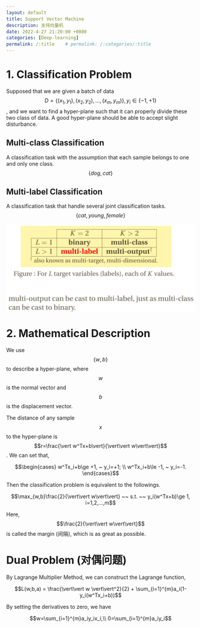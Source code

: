 ```yaml
---
layout: default
title: Support Vector Machine
description: 支持向量机
date: 2022-4-27 21:20:00 +0800
categories: [Deep-learning]
permalink: /:title    # permalink: /:categories/:title
---
```


# 1. Classification Problem

Supposed that we are given a batch of data $$D=\{(x_1, y_1), (x_2, y_2), ..., (x_m, y_m)\},y_i \in \{-1,+1\}$$, and we want to find a hyper-plane such that it can properly divide these two class of data. A good hyper-plane should be able to accept slight disturbance.

## Multi-class Classification

A classification task with the assumption that each sample belongs to one and only one class. $$\{dog, cat\}$$

## Multi-label Classification

A classification task that handle several joint classification tasks. $$\{cat, young, female\}$$

![example](/assets/images/2022-4-27-1.png)

# 2. Mathematical Description

We use $$\{w, b\}$$ to describe a hyper-plane, where $$w$$ is the normal vector and $$b$$ is the displacement vector.

The distance of any sample $$x$$ to the hyper-plane is $$r=\frac{\vert w^Tx+b\vert}{\vert\vert w\vert\vert}$$. We can set that,

$$\begin{cases}
w^Tx_i+b\ge +1, ~ y_i=+1; \\
w^Tx_i+b\le -1, ~ y_i=-1.
\end{cases}$$

Then the classification problem is equivalent to the followings.

$$\max_{w,b}\frac{2}{\vert\vert w\vert\vert} ~~ s.t. ~~ y_i(w^Tx+b)\ge 1, i=1,2,...,m$$

Here, $$\frac{2}{\vert\vert w\vert\vert}$$ is called the margin (间隔), which is as great as possible.

# Dual Problem (对偶问题)

By Lagrange Multiplier Method, we can construct the Lagrange function,

$$L(w,b,a) = \frac{\vert\vert w \vert\vert^2}{2} + \sum_{i=1}^{m}a_i(1-y_i(w^Tx_i+b))$$

By setting the derivatives to zero, we have

$$w=\sum_{i=1}^{m}a_iy_ix_i,\\
0=\sum_{i=1}^{m}a_iy_i$$